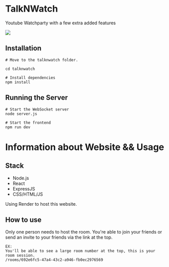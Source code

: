 # TalkNWatch
Youtube Watchparty with a few extra added features

![](show.gif)

## Installation

```
# Move to the talknwatch folder.

cd talknwatch

# Install dependencies
npm install
```

## Running the Server

```
# Start the WebSocket server
node server.js

# Start the frontend
npm run dev
```


# Information about Website && Usage

## Stack
- Node.js
- React
- ExpressJS
- CSS/HTML/JS

Using Render to host this website. 

## How to use
Only one person needs to host the room. 
You're able to join your friends or send an invite to your friends via the link at the top. 
```
EX:
You'll be able to see a large room number at the top, this is your room session. 
/rooms/692e6fc5-47a4-43c2-a946-fb0ec2976569
```
